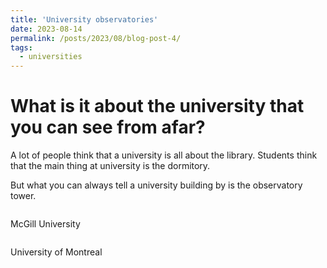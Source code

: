 ```yaml
---
title: 'University observatories'
date: 2023-08-14
permalink: /posts/2023/08/blog-post-4/
tags:
  - universities
---
```


What is it about the university that you can see from afar?
======

A lot of people think that a university is all about the library. Students think that the main thing at university is the dormitory.

But what you can always tell a university building by is the observatory tower.

![]()

McGill University

![]()

University of Montreal

